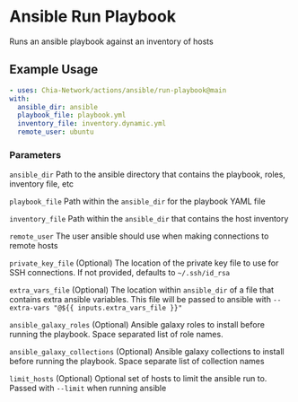 # Ansible Run Playbook

Runs an ansible playbook against an inventory of hosts

## Example Usage

```yaml
- uses: Chia-Network/actions/ansible/run-playbook@main
with:
  ansible_dir: ansible
  playbook_file: playbook.yml
  inventory_file: inventory.dynamic.yml
  remote_user: ubuntu
```

### Parameters

`ansible_dir` Path to the ansible directory that contains the playbook, roles, inventory file, etc

`playbook_file` Path within the `ansible_dir` for the playbook YAML file

`inventory_file` Path within the `ansible_dir` that contains the host inventory

`remote_user` The user ansible should use when making connections to remote hosts

`private_key_file` (Optional) The location of the private key file to use for SSH connections. If not provided, defaults to `~/.ssh/id_rsa`

`extra_vars_file` (Optional) The location within `ansible_dir` of a file that contains extra ansible variables. This file will be passed to ansible with `--extra-vars "@${{ inputs.extra_vars_file }}"`

`ansible_galaxy_roles` (Optional) Ansible galaxy roles to install before running the playbook. Space separated list of role names.

`ansible_galaxy_collections` (Optional) Ansible galaxy collections to install before running the playbook. Space separate list of collection names

`limit_hosts` (Optional) Optional set of hosts to limit the ansible run to. Passed with `--limit` when running ansible

